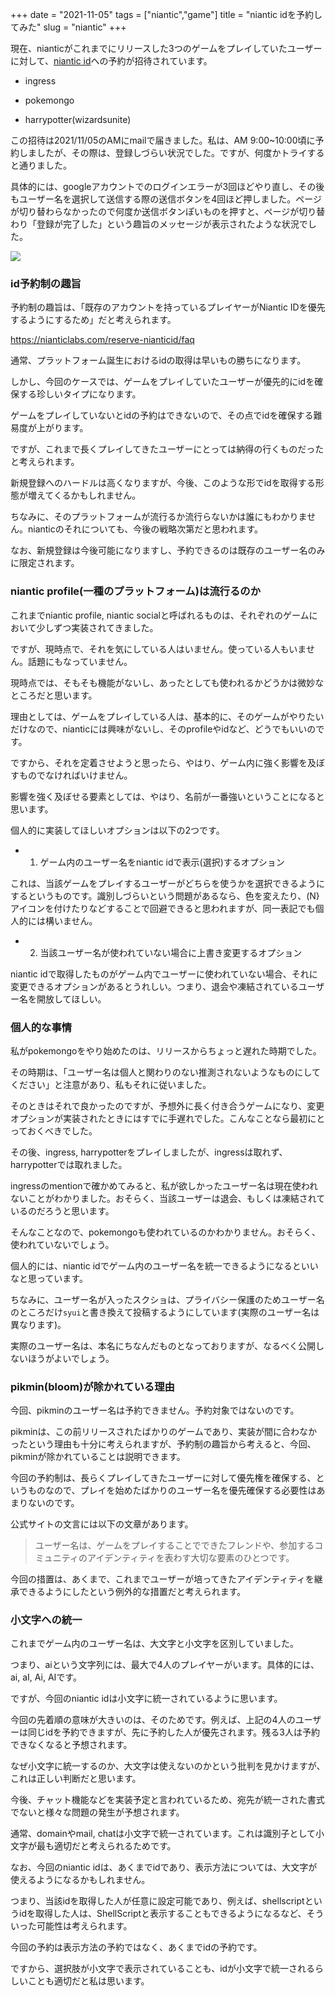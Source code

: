 +++
date = "2021-11-05"
tags = ["niantic","game"]
title = "niantic idを予約してみた"
slug = "niantic"
+++

現在、nianticがこれまでにリリースした3つのゲームをプレイしていたユーザーに対して、[niantic id](https://nianticlabs.com/reserve-nianticid)への予約が招待されています。

- ingress

- pokemongo

- harrypotter(wizardsunite)

この招待は2021/11/05のAMにmailで届きました。私は、AM 9:00~10:00頃に予約しましたが、その際は、登録しづらい状況でした。ですが、何度かトライすると通りました。

具体的には、googleアカウントでのログインエラーが3回ほどやり直し、その後もユーザー名を選択して送信する際の送信ボタンを4回ほど押しました。ページが切り替わらなかったので何度か送信ボタンぽいものを押すと、ページが切り替わり「登録が完了した」という趣旨のメッセージが表示されたような状況でした。

![](https://raw.githubusercontent.com/syui/img/master/other/pokemongo_20211105_0001.png)

### id予約制の趣旨

予約制の趣旨は、「既存のアカウントを持っているプレイヤーがNiantic IDを優先するようにするため」だと考えられます。

https://nianticlabs.com/reserve-nianticid/faq

通常、プラットフォーム誕生におけるidの取得は早いもの勝ちになります。

しかし、今回のケースでは、ゲームをプレイしていたユーザーが優先的にidを確保する珍しいタイプになります。

ゲームをプレイしていないとidの予約はできないので、その点でidを確保する難易度が上がります。

ですが、これまで長くプレイしてきたユーザーにとっては納得の行くものだったと考えられます。

新規登録へのハードルは高くなりますが、今後、このような形でidを取得する形態が増えてくるかもしれません。

ちなみに、そのプラットフォームが流行るか流行らないかは誰にもわかりません。nianticのそれについても、今後の戦略次第だと思われます。

なお、新規登録は今後可能になりますし、予約できるのは既存のユーザー名のみに限定されます。

### niantic profile(一種のプラットフォーム)は流行るのか

これまでniantic profile, niantic socialと呼ばれるものは、それぞれのゲームにおいて少しずつ実装されてきました。

ですが、現時点で、それを気にしている人はいません。使っている人もいません。話題にもなっていません。

現時点では、そもそも機能がないし、あったとしても使われるかどうかは微妙なところだと思います。

理由としては、ゲームをプレイしている人は、基本的に、そのゲームがやりたいだけなので、nianticには興味がないし、そのprofileやidなど、どうでもいいのです。

ですから、それを定着させようと思ったら、やはり、ゲーム内に強く影響を及ぼすものでなければいけません。

影響を強く及ぼせる要素としては、やはり、名前が一番強いということになると思います。

個人的に実装してほしいオプションは以下の2つです。

- 1. ゲーム内のユーザー名をniantic idで表示(選択)するオプション

これは、当該ゲームをプレイするユーザーがどちらを使うかを選択できるようにするというものです。識別しづらいという問題があるなら、色を変えたり、(N}アイコンを付けたりなどすることで回避できると思われますが、同一表記でも個人的には構いません。

- 2. 当該ユーザー名が使われていない場合に上書き変更するオプション

niantic idで取得したものがゲーム内でユーザーに使われていない場合、それに変更できるオプションがあるとうれしい。つまり、退会や凍結されているユーザー名を開放してほしい。

### 個人的な事情

私がpokemongoをやり始めたのは、リリースからちょっと遅れた時期でした。

その時期は、「ユーザー名は個人と関わりのない推測されないようなものにしてください」と注意があり、私もそれに従いました。

そのときはそれで良かったのですが、予想外に長く付き合うゲームになり、変更オプションが実装されたときにはすでに手遅れでした。こんなことなら最初にとっておくべきでした。

その後、ingress, harrypotterをプレイしましたが、ingressは取れず、harrypotterでは取れました。

ingressのmentionで確かめてみると、私が欲しかったユーザー名は現在使われないことがわかりました。おそらく、当該ユーザーは退会、もしくは凍結されているのだろうと思います。

そんなことなので、pokemongoも使われているのかわかりません。おそらく、使われていないでしょう。

個人的には、niantic idでゲーム内のユーザー名を統一できるようになるといいなと思っています。

ちなみに、ユーザー名が入ったスクショは、プライバシー保護のためユーザー名のところだけ`syui`と書き換えて投稿するようにしています(実際のユーザー名は異なります)。

実際のユーザー名は、本名にちなんだものとなっておりますが、なるべく公開しないほうがよいでしょう。

### pikmin(bloom)が除かれている理由

今回、pikminのユーザー名は予約できません。予約対象ではないのです。

pikminは、この前リリースされたばかりのゲームであり、実装が間に合わなかったという理由も十分に考えられますが、予約制の趣旨から考えると、今回、pikminが除かれていることは説明できます。

今回の予約制は、長らくプレイしてきたユーザーに対して優先権を確保する、というものなので、プレイを始めたばかりのユーザー名を優先確保する必要性はあまりないのです。

公式サイトの文言には以下の文章があります。

> ユーザー名は、ゲームをプレイすることでできたフレンドや、参加するコミュニティのアイデンティティを表わす大切な要素のひとつです。

今回の措置は、あくまで、これまでユーザーが培ってきたアイデンティティを継承できるようにしたという例外的な措置だと考えられます。

### 小文字への統一

これまでゲーム内のユーザー名は、大文字と小文字を区別していました。

つまり、aiという文字列には、最大で4人のプレイヤーがいます。具体的には、ai, aI, Ai, AIです。

ですが、今回のniantic idは小文字に統一されているように思います。

今回の先着順の意味が大きいのは、そのためです。例えば、上記の4人のユーザーは同じidを予約できますが、先に予約した人が優先されます。残る3人は予約できなくなると予想されます。

なぜ小文字に統一するのか、大文字は使えないのかという批判を見かけますが、これは正しい判断だと思います。

今後、チャット機能などを実装予定と言われているため、宛先が統一された書式でないと様々な問題の発生が予想されます。

通常、domainやmail, chatは小文字で統一されています。これは識別子として小文字が最も適切だと考えられるためです。

なお、今回のniantic idは、あくまでidであり、表示方法については、大文字が使えるようになるかもしれません。

つまり、当該idを取得した人が任意に設定可能であり、例えば、shellscriptというidを取得した人は、ShellScriptと表示することもできるようになるなど、そういった可能性は考えられます。

今回の予約は表示方法の予約ではなく、あくまでidの予約です。

ですから、選択肢が小文字で表示されていることも、idが小文字で統一されるらしいことも適切だと私は思います。

